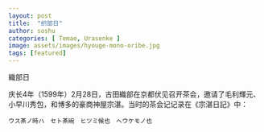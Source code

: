 ```yaml
---
layout: post
title:  "织部日"
author: soshu
categories: [ Temae, Urasenke ]
image: assets/images/hyouge-mono-oribe.jpg
tags: [featured]
---
```


織部日

庆长4年（1599年）2月28日，古田織部在京都伏见召开茶会，邀请了毛利輝元、小早川秀包，和博多的豪商神屋宗湛。当时的茶会记记录在《宗湛日記》中：

```
ウス茶ノ時ハ　セト茶碗　ヒツミ候也　へウケモノ也
```
